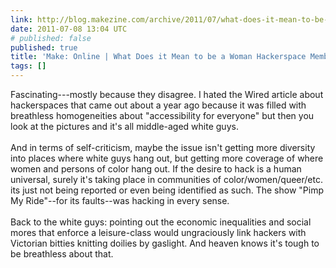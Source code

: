 ```yaml
---
link: http://blog.makezine.com/archive/2011/07/what-does-it-mean-to-be-a-woman-hackerspace-member.html
date: 2011-07-08 13:04 UTC
# published: false
published: true
title: 'Make: Online | What Does it Mean to be a Woman Hackerspace Member?'
tags: []
---
```


Fascinating---mostly because they disagree. I hated the Wired article about hackerspaces that came out about a year ago because it was filled with breathless homogeneities about "accessibility for everyone" but then you look at the pictures and it's all middle-aged white guys.<br><br>And in terms of self-criticism, maybe the issue isn't getting more diversity into places where white guys hang out, but getting more coverage of where women and persons of color hang out. If the desire to hack is a human universal, surely it's taking place in communities of color/women/queer/etc. its just not being reported or even being identified as such. The show "Pimp My Ride"--for its faults--was hacking in every sense.  <br><br>Back to the white guys: pointing out the economic inequalities and social mores that enforce a leisure-class would ungraciously link hackers with Victorian bitties knitting doilies by gaslight. And heaven knows it's tough to be breathless about that.
